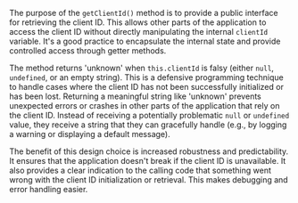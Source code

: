 The purpose of the `getClientId()` method is to provide a public interface for retrieving the client ID. This allows other parts of the application to access the client ID without directly manipulating the internal `clientId` variable. It's a good practice to encapsulate the internal state and provide controlled access through getter methods.

The method returns 'unknown' when `this.clientId` is falsy (either `null`, `undefined`, or an empty string). This is a defensive programming technique to handle cases where the client ID has not been successfully initialized or has been lost. Returning a meaningful string like 'unknown' prevents unexpected errors or crashes in other parts of the application that rely on the client ID. Instead of receiving a potentially problematic `null` or `undefined` value, they receive a string that they can gracefully handle (e.g., by logging a warning or displaying a default message).

The benefit of this design choice is increased robustness and predictability. It ensures that the application doesn't break if the client ID is unavailable. It also provides a clear indication to the calling code that something went wrong with the client ID initialization or retrieval. This makes debugging and error handling easier.